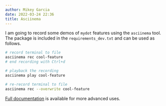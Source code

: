 ```yaml
---
author: Mikey Garcia
date: 2022-03-24 22:36
title: Asciinema
---
```


I am going to record some demos of `mydot` features using the `asciinema` tool.
The package is included in the `requirements_dev.txt` and can be used as
follows.

```bash
# record terminal to file
asciinema rec cool-feature
# end recording with Ctrl+d

# playback the recording
asciinema play cool-feature

# re-record terminal to file
asciinema rec --overwrite cool-feature
```

[Full documentation][usage] is available for more advanced uses.

[usage]: <https://asciinema.org/docs/usage>
"Usage - asciinema"

